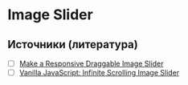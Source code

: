 # Image Slider

## Источники (литература)
- [ ] [Make a Responsive Draggable Image Slider](https://www.youtube.com/watch?v=IEbaqI7F8vM)
- [ ] [Vanilla JavaScript: Infinite Scrolling Image Slider](https://www.youtube.com/watch?v=4UXJb4rjeDg)